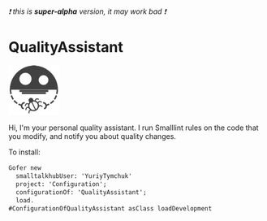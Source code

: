 _:exclamation: this is **super-alpha** version, it may work bad :exclamation:_

QualityAssistant
================

![logo](graphics/logo100.png)

Hi, I'm your personal quality assistant. I run Smalllint rules on the code that you modify, and notify you about quality changes.

To install:

    Gofer new
      smalltalkhubUser: 'YuriyTymchuk'
      project: 'Configuration';
      configurationOf: 'QualityAssistant';
      load.
    #ConfigurationOfQualityAssistant asClass loadDevelopment
